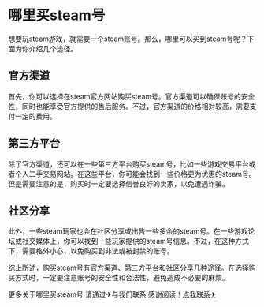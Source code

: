 # 哪里买steam号

想要玩steam游戏，就需要一个steam账号。那么，哪里可以买到steam号呢？下面为你介绍几个途径。

## 官方渠道

首先，你可以选择在steam官方网站购买steam号。官方渠道可以确保账号的安全性，同时也能享受官方提供的售后服务。不过，官方渠道的价格相对较高，需要支付一定的费用。

## 第三方平台

除了官方渠道，还可以在一些第三方平台购买steam号，比如一些游戏交易平台或者个人二手交易网站。在这些平台，你可能会找到一些价格更为优惠的steam号。但是需要注意的是，购买时一定要选择信誉良好的卖家，以免遭遇诈骗。

## 社区分享

此外，一些steam玩家也会在社区分享或出售一些多余的steam号。在一些游戏论坛或社交媒体上，你可以找到一些玩家提供的steam号信息。不过，在这种方式下，需要格外小心，以免购买到非法或被封禁的账号。

综上所述，购买steam号有官方渠道、第三方平台和社区分享几种途径。在选择购买方式时，一定要注意账号的安全性和合法性，避免造成不必要的麻烦。

更多关于哪里买steam号 请通过✈与我们联系,感谢阅读！[点我联系✈](https://qa.G208.com)